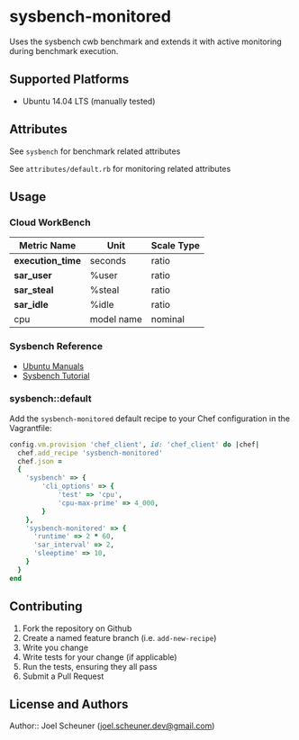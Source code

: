 # sysbench-monitored

Uses the sysbench cwb benchmark and extends it with active monitoring during benchmark execution.

## Supported Platforms

* Ubuntu 14.04 LTS (manually tested)

## Attributes

See `sysbench` for benchmark related attributes

See `attributes/default.rb` for monitoring related attributes

## Usage

### Cloud WorkBench

| Metric Name                  | Unit              | Scale Type    |
| ---------------------------- | ----------------- | ------------- |
| **execution_time**           | seconds           | ratio         |
| **sar_user**                 | %user             | ratio         |
| **sar_steal**                | %steal            | ratio         |
| **sar_idle**                 | %idle             | ratio         |
| cpu                          | model name        | nominal       |

### Sysbench Reference

* [Ubuntu Manuals](http://manpages.ubuntu.com/manpages/trusty/man1/sysbench.1.html)
* [Sysbench Tutorial](http://www.howtoforge.com/how-to-benchmark-your-system-cpu-file-io-mysql-with-sysbench)

### sysbench::default

Add the `sysbench-monitored` default recipe to your Chef configuration in the Vagrantfile:

```ruby
config.vm.provision 'chef_client', id: 'chef_client' do |chef|
  chef.add_recipe 'sysbench-monitored'
  chef.json =
  {
    'sysbench' => {
        'cli_options' => {
            'test' => 'cpu',
            'cpu-max-prime' => 4_000,
        }
    },
    'sysbench-monitored' => {
      'runtime' => 2 * 60,
      'sar_interval' => 2,
      'sleeptime' => 10,
    }
  }
end
```

## Contributing

1. Fork the repository on Github
2. Create a named feature branch (i.e. `add-new-recipe`)
3. Write you change
4. Write tests for your change (if applicable)
5. Run the tests, ensuring they all pass
6. Submit a Pull Request

## License and Authors

Author:: Joel Scheuner (joel.scheuner.dev@gmail.com)
